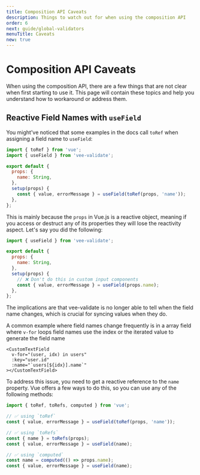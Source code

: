 ```yaml
---
title: Composition API Caveats
description: Things to watch out for when using the composition API
order: 6
next: guide/global-validators
menuTitle: Caveats
new: true
---
```


# Composition API Caveats

When using the composition API, there are a few things that are not clear when first starting to use it. This page will contain these topics and help you understand how to workaround or address them.

## Reactive Field Names with `useField`

You might've noticed that some examples in the docs call `toRef` when assigning a field name to `useField`:

```js
import { toRef } from 'vue';
import { useField } from 'vee-validate';

export default {
  props: {
    name: String,
  },
  setup(props) {
    const { value, errorMessage } = useField(toRef(props, 'name'));
  },
};
```

This is mainly because the `props` in Vue.js is a reactive object, meaning if you access or destruct any of its properties they will lose the reactivity aspect. Let's say you did the following:

```js
import { useField } from 'vee-validate';

export default {
  props: {
    name: String,
  },
  setup(props) {
    // ❌ Don't do this in custom input components
    const { value, errorMessage } = useField(props.name);
  },
};
```

The implications are that vee-validate is no longer able to tell when the field name changes, which is crucial for syncing values when they do.

A common example where field names change frequently is in a array field where `v-for` loops field names use the index or the iterated value to generate the field name

```vue{4}
<CustomTextField
  v-for="(user, idx) in users"
  :key="user.id"
  :name="`users[${idx}].name`"
></CustomTextField>
```

To address this issue, you need to get a reactive reference to the `name` property. Vue offers a few ways to do this, so you can use any of the following methods:

```js
import { toRef, toRefs, computed } from 'vue';

// ✅ using `toRef`
const { value, errorMessage } = useField(toRef(props, 'name'));

// ✅ using `toRefs`
const { name } = toRefs(props);
const { value, errorMessage } = useField(name);

// ✅ using `computed`
const name = computed(() => props.name);
const { value, errorMessage } = useField(name);
```
